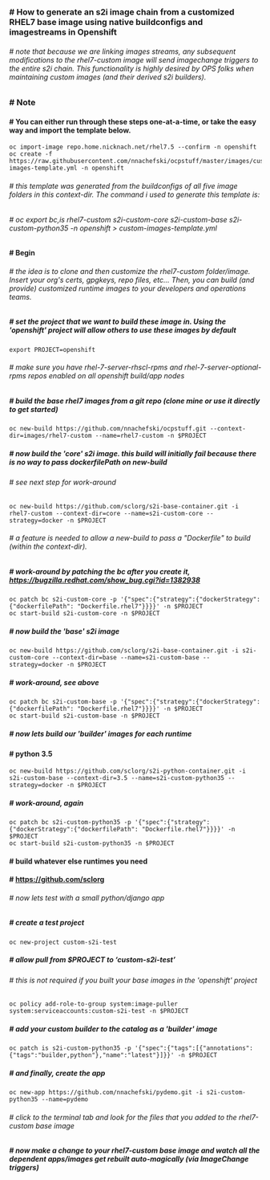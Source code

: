 ### # How to generate an s2i image chain from a customized RHEL7 base image using native buildconfigs and imagestreams in Openshift
###### # note that because we are linking images streams, any subsequent modifications to the rhel7-custom image will send imagechange triggers to the entire s2i chain.  This functionality is highly desired by OPS folks when maintaining custom images (and their derived s2i builders).  

### # Note
#### # You can either run through these steps one-at-a-time, or take the easy way and import the template below.

```
oc import-image repo.home.nicknach.net/rhel7.5 --confirm -n openshift
oc create -f https://raw.githubusercontent.com/nnachefski/ocpstuff/master/images/custom-images-template.yml -n openshift
```
###### # this template was generated from the buildconfigs of all five image folders in this context-dir.  The command i used to generate this template is: 
###### # oc export bc,is rhel7-custom s2i-custom-core s2i-custom-base s2i-custom-python35 -n openshift > custom-images-template.yml
#### # Begin
###### # the idea is to clone and then customize the rhel7-custom folder/image.  Insert your org's certs, gpgkeys, repo files, etc...  Then, you can build (and provide) customized runtime images to your developers and operations teams.

##### # set the project that we want to build these image in.  Using the 'openshift' project will allow others to use these images by default
```
export PROJECT=openshift
```
###### # make sure you have rhel-7-server-rhscl-rpms and rhel-7-server-optional-rpms repos enabled on all openshift build/app nodes

##### # build the base rhel7 images from a git repo (clone mine or use it directly to get started)
```
oc new-build https://github.com/nnachefski/ocpstuff.git --context-dir=images/rhel7-custom --name=rhel7-custom -n $PROJECT
```
##### # now build the 'core' s2i image.  this build will initially fail because there is no way to pass dockerfilePath on new-build
###### # see next step for work-around
```
oc new-build https://github.com/sclorg/s2i-base-container.git -i rhel7-custom --context-dir=core --name=s2i-custom-core --strategy=docker -n $PROJECT
```
###### # a feature is needed to allow a new-build to pass a "Dockerfile" to build (within the context-dir). 
##### # work-around by patching the bc after you create it, https://bugzilla.redhat.com/show_bug.cgi?id=1382938 
```
oc patch bc s2i-custom-core -p '{"spec":{"strategy":{"dockerStrategy":{"dockerfilePath": "Dockerfile.rhel7"}}}}' -n $PROJECT
oc start-build s2i-custom-core -n $PROJECT
```
##### # now build the 'base' s2i image
```
oc new-build https://github.com/sclorg/s2i-base-container.git -i s2i-custom-core --context-dir=base --name=s2i-custom-base --strategy=docker -n $PROJECT
```
##### # work-around, see above
```
oc patch bc s2i-custom-base -p '{"spec":{"strategy":{"dockerStrategy":{"dockerfilePath": "Dockerfile.rhel7"}}}}' -n $PROJECT
oc start-build s2i-custom-base -n $PROJECT
```
##### # now lets build our 'builder' images for each runtime

#### # python 3.5
```
oc new-build https://github.com/sclorg/s2i-python-container.git -i s2i-custom-base --context-dir=3.5 --name=s2i-custom-python35 --strategy=docker -n $PROJECT
```
##### # work-around, again
```
oc patch bc s2i-custom-python35 -p '{"spec":{"strategy":{"dockerStrategy":{"dockerfilePath": "Dockerfile.rhel7"}}}}' -n $PROJECT
oc start-build s2i-custom-python35 -n $PROJECT
```
#### # build whatever else runtimes you need
#### # https://github.com/sclorg

###### # now lets test with a small python/django app
##### # create a test project
```
oc new-project custom-s2i-test
```
##### # allow pull from $PROJECT to ‘custom-s2i-test’ 
###### # this is not required if you built your base images in the 'openshift' project
``` 
oc policy add-role-to-group system:image-puller system:serviceaccounts:custom-s2i-test -n $PROJECT
```
##### # add your custom builder to the catalog as a 'builder' image
```
oc patch is s2i-custom-python35 -p '{"spec":{"tags":[{"annotations":{"tags":"builder,python"},"name":"latest"}]}}' -n $PROJECT
```
##### # and finally, create the app
```
oc new-app https://github.com/nnachefski/pydemo.git -i s2i-custom-python35 --name=pydemo
```
###### # click to the terminal tab and look for the files that you added to the rhel7-custom base image
##### # now make a change to your rhel7-custom base image and watch all the dependent apps/images get rebuilt auto-magically (via ImageChange triggers)

